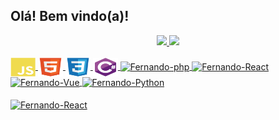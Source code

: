 ## Olá! Bem vindo(a)!
<div align="center">
  <a href="https://github.com/F3rnando897">
  <img height="180em" src="https://github-readme-stats.vercel.app/api?username=F3rnando897&show_icons=true&theme=dracula&include_all_commits=true&count_private=true"/>
  <img height="180em" src="https://github-readme-stats.vercel.app/api/top-langs/?username=F3rnando897&layout=compact&langs_count=7&theme=dracula"/>
</div>
<div style="display: inline_block"><br>
  <img align="center" alt="Fernando-Js" height="30" width="40" src="https://raw.githubusercontent.com/devicons/devicon/master/icons/javascript/javascript-plain.svg">
  <img align="center" alt="Fernando-HTML" height="30" width="40" src="https://raw.githubusercontent.com/devicons/devicon/master/icons/html5/html5-original.svg">
  <img align="center" alt="Fernando-CSS" height="30" width="40" src="https://raw.githubusercontent.com/devicons/devicon/master/icons/css3/css3-original.svg">
  <img align="center" alt="Fernando-Csharp" height="30" width="40" src="https://raw.githubusercontent.com/devicons/devicon/master/icons/csharp/csharp-original.svg">
  <img align="center" alt="Fernando-php" height="30" width="40" src="https://cdn.jsdelivr.net/gh/devicons/devicon/icons/php/php-original.svg" ">
  <img align="center" alt="Fernando-React" height="30" width="40" src="https://cdn.jsdelivr.net/gh/devicons/devicon@latest/icons/react/react-original.svg" />
  <img align="center" alt="Fernando-Vue" height="30" width="40" src="https://cdn.jsdelivr.net/gh/devicons/devicon@latest/icons/vuejs/vuejs-original.svg" />
  <img align="center" alt="Fernando-Python" height="30" width="40" src="https://cdn.jsdelivr.net/gh/devicons/devicon@latest/icons/python/python-original.svg" />
          
 
<div>
<br>
   <a href = "https://www.facebook.com/profile.php?id=100014529767137"><img align="center" alt="Fernando-React" height="30" width="40" src="https://cdn.jsdelivr.net/gh/devicons/devicon@latest/icons/linkedin/linkedin-original.svg" /></a>
 
 
</div>

